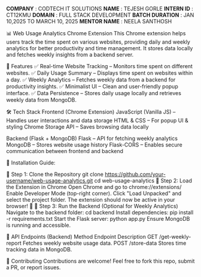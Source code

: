 **COMPANY** : CODTECH IT SOLUTIONS
**NAME** : TEJESH GORLE
**INTERN ID** : CT12KMU
**DOMAIN** : FULL STACK DEVELOPMENT
**BATCH DURATION** : JAN 10,2025 TO MARCH 10, 2025
**MENTOR NAME** : NEELA SANTHOSH



📊 Web Usage Analytics Chrome Extension
This Chrome extension helps users track the time spent on various websites, providing daily and weekly analytics for better productivity and time management. It stores data locally and fetches weekly insights from a backend server.

📜 Features
✅ Real-time Website Tracking – Monitors time spent on different websites.
✅ Daily Usage Summary – Displays time spent on websites within a day.
✅ Weekly Analytics – Fetches weekly data from a backend for productivity insights.
✅ Minimalist UI – Clean and user-friendly popup interface.
✅ Data Persistence – Stores daily usage locally and retrieves weekly data from MongoDB.

🛠️ Tech Stack
Frontend (Chrome Extension)
JavaScript (Vanilla JS) – Handles user interactions and data storage
HTML & CSS – For popup UI & styling
Chrome Storage API – Saves browsing data locally

Backend (Flask + MongoDB)
Flask – API for fetching weekly analytics
MongoDB – Stores website usage history
Flask-CORS – Enables secure communication between frontend and backend

🚀 Installation Guide:

🔧 Step 1: Clone the Repository
git clone https://github.com/your-username/web-usage-analytics.git
cd web-usage-analytics
🔧 Step 2: Load the Extension in Chrome
Open Chrome and go to chrome://extensions/
Enable Developer Mode (top-right corner).
Click "Load Unpacked" and select the project folder.
The extension should now be active in your browser! 🎉
🔧 Step 3: Run the Backend (Optional for Weekly Analytics)
Navigate to the backend folder:
cd backend
Install dependencies:
pip install -r requirements.txt
Start the Flask server:
python app.py
Ensure MongoDB is running and accessible.

📝 API Endpoints (Backend)
Method	Endpoint	Description
GET	/get-weekly-report	Fetches weekly website usage data.
POST	/store-data	Stores time tracking data in MongoDB.

🤝 Contributing
Contributions are welcome! Feel free to fork this repo, submit a PR, or report issues.
